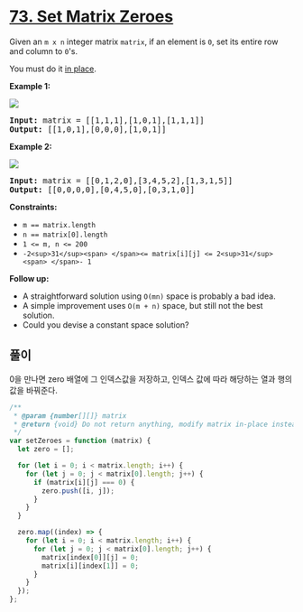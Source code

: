 # [73. Set Matrix Zeroes](https://leetcode.com/problems/set-matrix-zeroes/)

Given an `m x n` integer matrix `matrix`, if an element is `0`, set its entire row and column to `0`'s.

You must do it [in place](https://en.wikipedia.org/wiki/In-place_algorithm).

**Example 1:**

![](https://assets.leetcode.com/uploads/2020/08/17/mat1.jpg)

<pre><strong>Input:</strong> matrix = [[1,1,1],[1,0,1],[1,1,1]]
<strong>Output:</strong> [[1,0,1],[0,0,0],[1,0,1]]
</pre>

**Example 2:**

![](https://assets.leetcode.com/uploads/2020/08/17/mat2.jpg)

<pre><strong>Input:</strong> matrix = [[0,1,2,0],[3,4,5,2],[1,3,1,5]]
<strong>Output:</strong> [[0,0,0,0],[0,4,5,0],[0,3,1,0]]
</pre>

**Constraints:**

- `m == matrix.length`
- `n == matrix[0].length`
- `1 <= m, n <= 200`
- `-2<sup>31</sup><span> </span><= matrix[i][j] <= 2<sup>31</sup><span> </span>- 1`

**Follow up:**

- A straightforward solution using `O(mn)` space is probably a bad idea.
- A simple improvement uses `O(m + n)` space, but still not the best solution.
- Could you devise a constant space solution?

## 풀이

0을 만나면 zero 배열에 그 인덱스값을 저장하고, 인덱스 값에 따라 해당하는 열과 행의 값을 바꿔준다.

```javascript
/**
 * @param {number[][]} matrix
 * @return {void} Do not return anything, modify matrix in-place instead.
 */
var setZeroes = function (matrix) {
  let zero = [];

  for (let i = 0; i < matrix.length; i++) {
    for (let j = 0; j < matrix[0].length; j++) {
      if (matrix[i][j] === 0) {
        zero.push([i, j]);
      }
    }
  }

  zero.map((index) => {
    for (let i = 0; i < matrix.length; i++) {
      for (let j = 0; j < matrix[0].length; j++) {
        matrix[index[0]][j] = 0;
        matrix[i][index[1]] = 0;
      }
    }
  });
};
```
